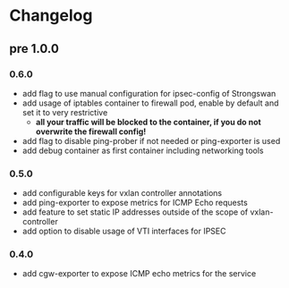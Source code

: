 # Changelog
## pre 1.0.0
### 0.6.0

- add flag to use manual configuration for ipsec-config of Strongswan
- add usage of iptables container to firewall pod, enable by default and set it to very restrictive
  - **all your traffic will be blocked to the container, if you do not overwrite the firewall config!**
- add flag to disable ping-prober if not needed or ping-exporter is used
- add debug container as first container including networking tools

### 0.5.0

- add configurable keys for vxlan controller annotations
- add ping-exporter to expose metrics for ICMP Echo requests
- add feature to set static IP addresses outside of the scope of
  vxlan-controller
- add option to disable usage of VTI interfaces for IPSEC

### 0.4.0
-  add cgw-exporter to expose ICMP echo metrics for the service
